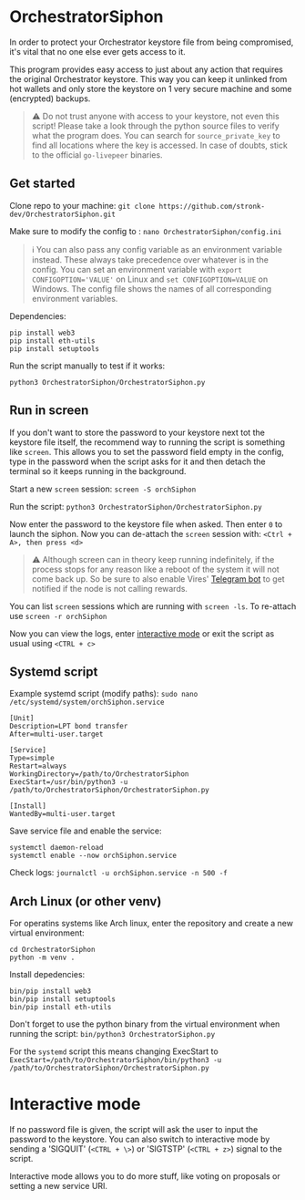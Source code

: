 ﻿# OrchestratorSiphon

In order to protect your Orchestrator keystore file from being compromised, it's vital that no one else ever gets access to it. 

This program provides easy access to just about any action that requires the original Orchestrator keystore. This way you can keep it unlinked from hot wallets and only store the keystore on 1 very secure machine and some (encrypted) backups.

> ⚠️ Do not trust anyone with access to your keystore, not even this script! Please take a look through the python source files to verify what the program does. You can search for `source_private_key` to find all locations where the key is accessed. In case of doubts, stick to the official `go-livepeer` binaries.

## Get started
Clone repo to your machine: ```git clone https://github.com/stronk-dev/OrchestratorSiphon.git```

Make sure to modify the config to : ```nano OrchestratorSiphon/config.ini```

> ℹ️ You can also pass any config variable as an environment variable instead. These always take precedence over whatever is in the config.
> You can set an environment variable with `export CONFIGOPTION='VALUE'` on Linux and `set CONFIGOPTION=VALUE` on Windows. The config file shows the names of all corresponding environment variables.

Dependencies:

```
pip install web3
pip install eth-utils
pip install setuptools
```

Run the script manually to test if it works:
```
python3 OrchestratorSiphon/OrchestratorSiphon.py
```

## Run in screen
If you don't want to store the password to your keystore next tot the keystore file itself, the recommend way to running the script is something like `screen`. This allows you to set the password field empty in the config, type in the password when the script asks for it and then detach the terminal so it keeps running in the background.

Start a new `screen` session: ```screen -S orchSiphon```

Run the script: ```python3 OrchestratorSiphon/OrchestratorSiphon.py```

Now enter the password to the keystore file when asked. Then enter `0` to launch the siphon. Now you can de-attach the `screen` session with:  ```<Ctrl + A>, then press <d>```

> ⚠️ Although screen can in theory keep running indefinitely, if the process stops for any reason like a reboot of the system it will not come back up. So be sure to also enable Vires' [Telegram bot](https://github.com/0xVires/web3-livepeer-bot) to get notified if the node is not calling rewards.

You can list `screen` sessions which are running with ```screen -ls```. To re-attach use ```screen -r orchSiphon```

Now you can view the logs, enter [interactive mode](https://github.com/stronk-dev/OrchestratorSiphon?tab=readme-ov-file#interactive-mode) or exit the script as usual using `<CTRL + c>`

## Systemd script
Example systemd script (modify paths):
```sudo nano /etc/systemd/system/orchSiphon.service```

```
[Unit]
Description=LPT bond transfer
After=multi-user.target

[Service]
Type=simple
Restart=always
WorkingDirectory=/path/to/OrchestratorSiphon
ExecStart=/usr/bin/python3 -u /path/to/OrchestratorSiphon/OrchestratorSiphon.py

[Install]
WantedBy=multi-user.target
```

Save service file and enable the service:

```
systemctl daemon-reload
systemctl enable --now orchSiphon.service
```

Check logs: ```journalctl -u orchSiphon.service -n 500 -f```

## Arch Linux (or other venv)

For operatins systems like Arch linux, enter the repository and create a new virtual environment:

```
cd OrchestratorSiphon
python -m venv .
```

Install depedencies:
```
bin/pip install web3
bin/pip install setuptools
bin/pip install eth-utils
```

Don't forget to use the python binary from the virtual environment when running the script: ```bin/python3 OrchestratorSiphon.py```

For the `systemd` script this means changing ExecStart to `ExecStart=/path/to/OrchestratorSiphon/bin/python3 -u /path/to/OrchestratorSiphon/OrchestratorSiphon.py`

# Interactive mode

If no password file is given, the script will ask the user to input the password to the keystore. You can also switch to interactive mode by sending a 'SIGQUIT' (`<CTRL + \>`) or 'SIGTSTP' (`<CTRL + z>`) signal to the script.

Interactive mode allows you to do more stuff, like voting on proposals or setting a new service URI.